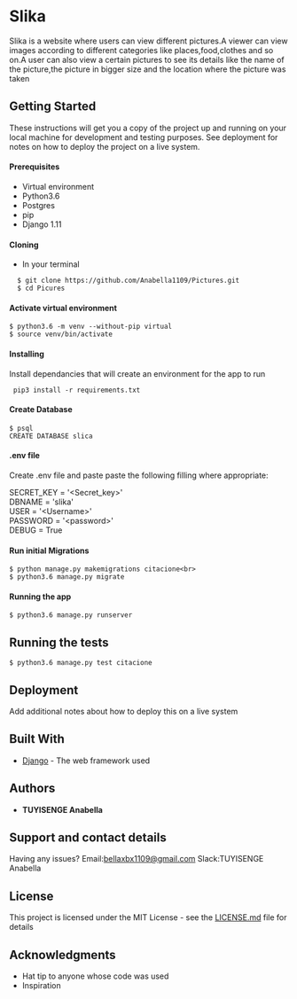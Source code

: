 # Slika

Slika is a website where users can view different pictures.A viewer can view images according to different categories like places,food,clothes and so on.A user can also view a certain pictures to see its details like the name of the picture,the picture in bigger size and the location where the picture was taken

## Getting Started

These instructions will get you a copy of the project up and running on your local machine for development and testing purposes. See deployment for notes on how to deploy the project on a live system.

#### Prerequisites

* Virtual environment
* Python3.6
* Postgres
* pip
* Django 1.11

#### Cloning
 * In your terminal<br>
 ```
   $ git clone https://github.com/Anabella1109/Pictures.git
   $ cd Picures
```

#### Activate virtual environment

```
$ python3.6 -m venv --without-pip virtual 
$ source venv/bin/activate
```

#### Installing

Install dependancies that will create an environment for the app to run
```
 pip3 install -r requirements.txt
 ```
#### Create Database
```
$ psql
CREATE DATABASE slica
```
#### .env file
Create .env file and paste paste the following filling where appropriate:

SECRET_KEY = '<Secret_key>'<br>
DBNAME = 'slika'<br>
USER = '&lt;Username&gt;'<br>
PASSWORD = '&lt;password&gt;'<br>
DEBUG = True

#### Run initial Migrations
```
$ python manage.py makemigrations citacione<br>
$ python3.6 manage.py migrate
```

#### Running the app
```
$ python3.6 manage.py runserver
```

## Running the tests

```
$ python3.6 manage.py test citacione
```



## Deployment

Add additional notes about how to deploy this on a live system

## Built With

* [Django](http://www.dropwizard.io/1.0.2/docs/) - The web framework used
<!-- * [Maven](https://maven.apache.org/) - Dependency Management -->
<!-- * [ROME](https://rometools.github.io/rome/) - Used to generate RSS Feeds -->

<!-- ## Contributing

Please read [CONTRIBUTING.md](https://gist.github.com/PurpleBooth/b24679402957c63ec426) for details on our code of conduct, and the process for submitting pull requests to us. -->

<!-- ## Versioning

We use [SemVer](http://semver.org/) for versioning. For the versions available, see the [tags on this repository](https://github.com/your/project/tags).  -->

## Authors

* **TUYISENGE Anabella** 

## Support and contact details

Having any issues?
Email:bellaxbx1109@gmail.com
Slack:TUYISENGE Anabella


<!-- See also the list of [contributors](https://github.com/your/project/contributors) who participated in this project. -->

## License

This project is licensed under the MIT License - see the [LICENSE.md](LICENSE.md) file for details

## Acknowledgments

* Hat tip to anyone whose code was used
* Inspiration

